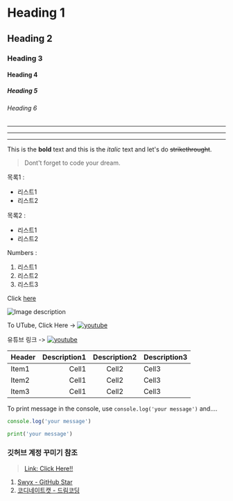 <!-- Heading -->
# Heading 1
## Heading 2
### Heading 3
#### Heading 4
##### Heading 5
###### Heading 6

<!-- Line -->
---
***
___


<!-- Text attributes -->
This is the **bold** text 
and this is the *italic* text
and let's do ~~strikethrought~~. 

<!-- Quote -->
> Dont't forget to code your dream.

<!-- Bullet list -->
목록1 :
* 리스트1
* 리스트2

목록2  :
- 리스트1
- 리스트2

<!-- Number list -->
Numbers :
1. 리스트1
2. 리스트2
3. 리스트3

<!-- Link -->
Click [here](https://www.youtube.com/watch?v=kMEb_BzyUqk)

<!-- Image -->
![Image description](https://www.python.org/static/img/python-logo@2x.png)

<!-- Youtube -->
To UTube, Click Here -> [![youtube](https://i.ytimg.com/an_webp/kMEb_BzyUqk/mqdefault_6s.webp?du=3000&sqp=CJDNp5QG&rs=AOn4CLD0d3vL1A5uLlu-5W7aRvkXaoCegg)](https://www.youtube.com/watch?v=kMEb_BzyUqk)


유튜브 링크 -> [![youtube](이미지)](유튜브링크)


<!-- Table -->
| Header | Description1 | Description2 | Description3 |
|--|--:|:--:|:--|
|Item1|Cell1|Cell2|Cell3|
|Item2|Cell1|Cell2|Cell3|
|Item3|Cell1|Cell2|Cell3|

<!-- Code -->
To print message in the console, 
use `console.log('your message')` and....

```javascript
console.log('your message')
```

```python
print('your message')
```





<!-- 깃허브 계정 꾸미기 -->
### 깃허브 계정 꾸미기 참조
> [Link: Click Here!!](https://www.youtube.com/watch?v=w9DfC2BHGPA) 
1. [Swyx - GitHub Star](https://github.com/sw-yx)
2. [코디네이트캣 - 드림코딩](https://github.com/Coordinate-Cat)



